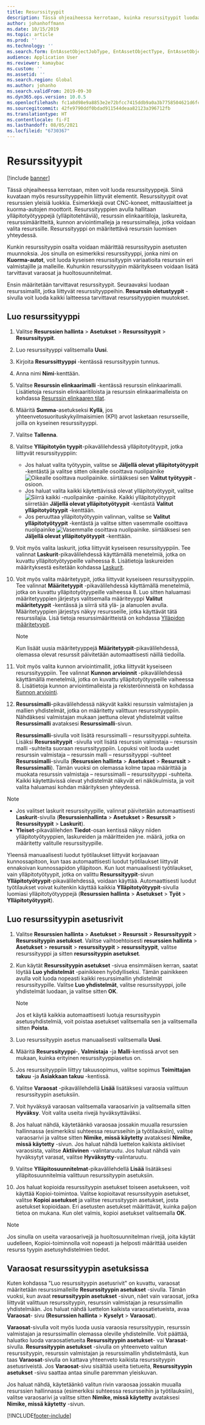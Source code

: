 ```yaml
---
title: Resurssityypit
description: Tässä ohjeaiheessa kerrotaan, kuinka resurssityypit luodaan resurssien hallinnassa. Siinä kuvataan myös resurssityyppeihin liittyvät elementit.
author: johanhoffmann
ms.date: 10/15/2019
ms.topic: article
ms.prod: ''
ms.technology: ''
ms.search.form: EntAssetObjectJobType, EntAssetObjectType, EntAssetObjectTypeDefaultSparePart, EntAssetObjectTypeDefaultSparePartApprove, EntAssetObjectTypeDefaultCreateCombinations, EntAssetObjectTypeDefault, EntAssetObjectTypeDefaultCopy
audience: Application User
ms.reviewer: kamaybac
ms.custom: ''
ms.assetid: ''
ms.search.region: Global
ms.author: johanho
ms.search.validFrom: 2019-09-30
ms.dyn365.ops.version: 10.0.5
ms.openlocfilehash: fc1a8d98e9a8853e2e72bfcc7415ddb9a0a3b7758504621d6fccff00a08a36be
ms.sourcegitcommit: 42fe9790ddf0bdad911544deaa82123a396712fb
ms.translationtype: HT
ms.contentlocale: fi-FI
ms.lasthandoff: 08/05/2021
ms.locfileid: "6730367"
---
```

# <a name="asset-types"></a>Resurssityypit

[!include [banner](../../includes/banner.md)]



Tässä ohjeaiheessa kerrotaan, miten voit luoda resurssityyppejä. Siinä kuvataan myös resurssityyppeihin liittyvät elementit. Resurssityypit ovat resurssien yleisiä luokkia. Esimerkkejä ovat CNC-koneet, mittauslaitteet ja kuorma-autojen moottorit. Resurssityyppien avulla hallitaan ylläpitotyötyyppejä (ylläpitotehtäviä), resurssin elinkaaritiloja, laskureita, resurssimääritteitä, kunnon arviointimalleja ja resurssimalleja, jotka voidaan valita resurssille. Resurssityyppi on määritettävä resurssin luomisen yhteydessä.

Kunkin resurssityypin osalta voidaan määrittää resurssityypin asetusten muunnoksia. Jos sinulla on esimerkiksi resurssityyppi, jonka nimi on **Kuorma-autot**, voit luoda kyseisen resurssityypin variaatioita resurssin eri valmistajille ja malleille. Kuhunkin resurssityypin määritykseen voidaan lisätä tarvittavat varaosat ja huoltosuunnitelmat.

Ensin määritetään tarvittavat resurssityypit. Seuraavaksi luodaan resurssimallit, jotka liittyvät resurssityyppeihin. **Resurssin oletustyypit** -sivulla voit luoda kaikki laitteessa tarvittavat resurssityyppien muutokset.

## <a name="create-an-asset-type"></a>Luo resurssityyppi

1. Valitse **Resurssien hallinta** > **Asetukset** > **Resurssityypit** > **Resurssityypit**.
2. Luo resurssityyppi valitsemalla **Uusi**.
3. Kirjoita **Resurssittyyppi** -kentässä resurssityypin tunnus.
4. Anna nimi **Nimi**-kenttään.
5. Valitse **Resurssin elinkaarimalli** -kentässä resurssin elinkaarimalli. Lisätietoja resurssin elinkaaritiloista ja resurssin elinkaarimalleista on kohdassa [Resurssin elinkaaren tilat](object-stages.md).
6. Määritä **Summa**-asetukseksi **Kyllä**, jos yhteenvetosuorituskykyilmaisimien (KPI) arvot lasketaan resursseille, joilla on kyseinen resurssityyppi.
7. Valitse **Tallenna**.
8. Valitse **Ylläpitotyön tyypit**-pikavälilehdessä ylläpitotyötyypit, jotka liittyvät resurssityyppiin:

    - Jos haluat valita työtyypin, valitse se **Jäljellä olevat ylläpitotyötyypit** -kentästä ja valitse sitten oikealle osoittava nuolipainike ![Oikealle osoittava nuolipainike.](media/29-setup-for-objects.png) siirtääksesi sen **Valitut työtyypit** -osioon.
    - Jos haluat valita kaikki käytettävissä olevat ylläpitotyötyypit, valitse ![Siirrä kaikki -nuolipainike](media/30-setup-for-objects.png) -painike. Kaikki ylläpitotyötyypit siirretään **Jäljellä olevat ylläpitotyötyypit** -kentästä **Valitut ylläpitotyötyypit** -kenttään.
    - Jos peruuttaa ylläpitotyötyypin valinnan, valitse se **Valitut ylläpitotyötyypit** -kentästä ja valitse sitten vasemmalle osoittava nuolipainike ![Vasemmalle osoittava nuolipainike.](media/31-setup-for-objects.png) siirtääksesi sen **Jäljellä olevat ylläpitotyötyypit** -kenttään.

9. Voit myös valita laskurit, jotka liittyvät kyseiseen resurssityyppiin. Tee valinnat **Laskurit**-pikavälilehdessä käyttämällä menetelmiä, jotka on kuvattu ylläpitotyötyypeille vaiheessa 8. Lisätietoja laskureiden määrityksestä esitetään kohdassa [Laskurit](counters.md).
10. Voit myös valita määritetyypit, jotka liittyvät kyseiseen resurssityyppiin. Tee valinnat **Määritetyypit** -pikavälilehdessä käyttämällä menetelmiä, jotka on kuvattu ylläpitotyötyypeille vaiheessa 8. Luo sitten haluamasi määritetyyppien järjestys valitsemalla määriteyyppi **Valitut määritetyypit** -kentässä ja siirrä sitä ylä- ja alanuolen avulla. Määritetyyppien järjestys näkyy resursseille, jotka käyttävät tätä resurssilajia. Lisä tietoja resurssimääritteistä on kohdassa [Ylläpidon määritetyypit](../setup-for-functional-locations/specification-types.md).

    > [!NOTE]
    > Kun lisäät uusia määritetyyppejä **Määritetyypit**-pikavälilehdessä, olemassa olevat resurssit päivitetään automaattisesti näillä tiedoilla.

11. Voit myös valita kunnon arviointimallit, jotka liittyvät kyseiseen resurssityyppiin. Tee valinnat **Kunnon arvioinnit** -pikavälilehdessä käyttämällä menetelmiä, jotka on kuvattu ylläpitotyötyypeille vaiheessa 8. Lisätietoja kunnon arviointimalleista ja rekisteröinneistä on kohdassa [Kunnon arviointi](../setup-for-objects/condition-assessment.md).
12. **Resurssimalli**-pikavälilehdessä näkyvät kaikki resurssin valmistajien ja mallien yhdistelmät, jotka on määritetty valittuun resurssityyppiin. Nähdäksesi valmistajan mukaan jaettuna olevat yhdistelmät valitse **Resurssimalli** avataksesi **Resurssimalli**-sivun.

    **Resurssimalli**-sivulla voit lisätä resurssimalli – resurssityyppi.suhteita. Lisäksi **Resurssityypit** -sivulla voit lisätä resurssin valmistaja – resurssin malli -suhteita suoraan resurssityyppiin. Lopuksi voit luoda uudet resurssin valmistaja – resurssin malli – resurssityyppi -suhteet **Resurssimalli**-sivulla (**Resurssien hallinta** \> **Asetukset** \> **Resurssit** \> **Resurssimalli**). Tämän vuoksi on olemassa kolme tapaa määrittää ja muokata resurssin valmistaja – resurssimalli – resurssityyppi -suhteita. Kaikki käytettävissä olevat yhdistelmät näkyvät eri näkökulmista, ja voit valita haluamasi kohdan määrityksen yhteydessä.

> [!NOTE]
> - Jos valitset laskurit resurssityypille, valinnat päivitetään automaattisesti **Laskurit**-sivulla (**Resurssienhallinta** > **Asetukset** > **Resurssit** > **Resurssityypit** > **Laskurit**).
> - **Yleiset**-pikavälilehden **Tiedot**-osan kentissä näkyy niiden ylläpitotyötyyppien, laskureiden ja määritteiden jne. määrä, jotka on määritetty valitulle resurssityypille.

Yleensä manuaalisesti luodut työtilaukset liittyvät korjaavaan kunnossapitoon, kun taas automaattisesti luodut työtilaukset liittyvät ennakoivan kunnossapidon ylläpitoon. Kun luot manuaalisesti työtilaukset, vain ylläpitotyötyypit, jotka on valittu **Resurssityypit**-sivun **Ylläpitotyötyypit**-pikavälilehdessä, voidaan käyttää. Automaattisesti luodut työtilaukset voivat kuitenkin käyttää kaikkia **Ylläpitotyötyypit**-sivulla luomiasi ylläpitotyötyyppejä (**Resurssien hallinta** \> **Asetukset** \> **Työt** \> **Ylläpitotyötyypit**).

## <a name="create-asset-type-setup-lines"></a>Luo resurssityypin asetusrivit

1. Valitse **Resurssien hallinta** \> **Asetukset** \> **Resurssit** \> **Resurssityypit** \> **Resurssityypin asetukset**. Valitse vaihtoehtoisesti **resurssien hallinta** \> **Asetukset** \> **resurssit** \> **resurssityypit** \> **resurssityypit**, valitse resurssityyppi ja sitten **resurssityypin asetukset**.
2. Kun käytät **Resurssityypin asetukset** -sivua ensimmäisen kerran, saatat löytää **Luo yhdistelmät** -painikkeen hyödylliseksi. Tämän painikkeen avulla voit luoda nopeasti kaikki resurssimallin yhdistelmät resurssityypille. Valitse **Luo yhdistelmät**, valitse resurssityyppi, jolle yhdistelmät luodaan, ja valitse sitten **OK**.

    > [!NOTE]
    > Jos et käytä kaikkia automaattisesti luotuja resurssityypin asetusyhdistelmiä, voit poistaa asetukset valitsemalla sen ja valitsemalla sitten **Poista**.

3. Luo resurssityypin asetus manuaalisesti valitsemalla **Uusi**.
4. Määritä **Resurssityyppi**-, **Valmistaja** -ja **Malli**-kentissä arvot sen mukaan, kuinka erityinen resurssityyppiasetus on.
5. Jos resurssityyppiin liittyy takuusopimus, valitse sopimus **Toimittajan takuu** -ja **Asiakkaan takuu** -kentissä. 
6. Valitse **Varaosat** -pikavälilehdellä **Lisää** lisätäksesi varaosia valittuun resurssityypin asetuksiin.
7. Voit hyväksyä varaosan valitsemalla varaosarivin ja valitsemalla sitten **Hyväksy**. Voit valita useita rivejä hyväksyttäväksi.
8. Jos haluat nähdä, käytetäänkö varaosaa jossakin muualla resurssien hallinnassa (esimerkiksi suhteessa resursseihin ja työtilauksiin), valitse varaosarivi ja valitse sitten **Nimike, missä käytetty** avataksesi **Nimike, missä käytetty** -sivun. Jos haluat nähdä luettelon kaikista aktiiviset varaosista, valitse **Aktiivinen** -valintaruutu. Jos haluat nähdä vain hyväksytyt varasat, valitse **Hyväksytty**-valintaruutu.
9. Valitse **Ylläpitosuunnitelmat**-pikavälilehdellä **Lisää** lisätäksesi ylläpitosuunnitelmia valittuun resurssityypin asetuksiin.
10. Jos haluat kopioida resurssityypin asetukset toiseen asetukseen, voit käyttää Kopioi-toimintoa. Valitse kopioitavat resurssityypin asetukset, valitse **Kopioi asetukset** ja valitse resurssityypin asetukset, josta asetukset kopioidaan. Eri asetusten asetukset määrittävät, kuinka paljon tietoa on mukana. Kun olet valmis, kopioi asetukset valitsemalla **OK**.

> [!NOTE]
> Jos sinulla on useita varaosarivejä ja huoltosuunnitelman rivejä, joita käytät uudelleen, Kopioi-toiminnolla voit nopeasti ja helposti määrittää useiden resurss tyypin asetusyhdistelmien tiedot.

## <a name="spare-parts-on-the-asset-type-setup"></a>Varaosat resurssityypin asetuksissa

Kuten kohdassa "Luo resurssityypin asetusrivit" on kuvattu, varaosat määritetään resurssimalleille **Resurssityypin asetukset** -sivulla. Tämän vuoksi, kun avaat **resurssityypin asetukset** -sivun, näet vain varaosat, jotka liittyvät valittuun resurssityypin, resurssin valmistajan ja resurssimallin yhdistelmään. Jos haluat nähdä luettelon kaikista varaosatietueista, avaa **Varaosat**- sivu **(Resurssien hallinta** \> **Kyselyt** \> **Varaosat**).

**Varaosat**-sivulla voit myös luoda uusia varaosia resurssityypin, resurssin valmistajan ja resurssimallin olemassa oleville yhdistelmille. Voit päättää, haluatko luoda varaosatietueita **Resurssityypin asetukset**- vai **Varasat**-sivulla. **Resurssityypin asetukset** -sivulla on yhteenveto valitun resurssityypin, resurssin valmistajan ja resurssimallin yhdistelmästä, kun taas **Varaosat**-sivulla on kattava yhteenveto kaikista resurssityypin asetusriveistä. Jos **Varaosat**-sivu sisältää useita tietueita, **Resurssityypin asetukset** -sivu saattaa antaa sinulle paremman yleiskuvan.

Jos haluat nähdä, käytetäänkö valitun rivin varaosaa jossakin muualla resurssien hallinnassa (esimerkiksi suhteessa resursseihin ja työtilauksiin), valitse varaosarivi ja valitse sitten **Nimike, missä käytetty** avataksesi **Nimike, missä käytetty** -sivun. 



[!INCLUDE[footer-include](../../../includes/footer-banner.md)]